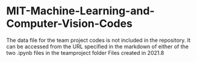 # MIT-Machine-Learning-and-Computer-Vision-Codes
The data file for the team project codes is not included in the repository. It can be accessed from the URL specified in the markdown of either of the two .ipynb files in the teamproject folder
Files created in 2021.8
